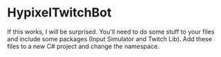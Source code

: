 # HypixelTwitchBot
If this works, I will be surprised.
You'll need to do some stuff to your files and include some packages (Input Simulator and Twitch Lib). Add these files to a new C# project and change the namespace.
